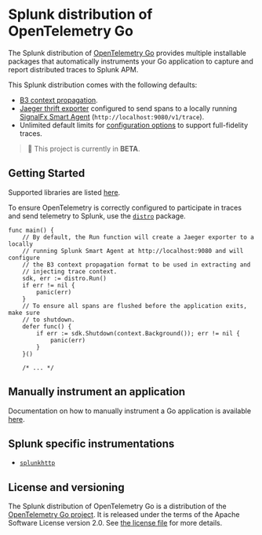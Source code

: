 # Splunk distribution of OpenTelemetry Go

The Splunk distribution of [OpenTelemetry
Go](https://github.com/open-telemetry/opentelemetry-go) provides
multiple installable packages that automatically instruments your Go
application to capture and report distributed traces to Splunk APM.

This Splunk distribution comes with the following defaults:

- [B3 context propagation](https://github.com/openzipkin/b3-propagation).
- [Jaeger thrift
  exporter](https://opentelemetry-python.readthedocs.io/en/stable/exporter/jaeger/jaeger.html)
  configured to send spans to a locally running [SignalFx Smart
  Agent](https://docs.signalfx.com/en/latest/apm/apm-getting-started/apm-smart-agent.html)
  (`http://localhost:9080/v1/trace`).
- Unlimited default limits for [configuration options](#trace-configuration) to
  support full-fidelity traces.

> :construction: This project is currently in **BETA**.

## Getting Started

Supported libraries are listed
[here](https://github.com/open-telemetry/opentelemetry-go-contrib/tree/master/instrumentation).

To ensure OpenTelemetry is correctly configured to participate in traces and send telemetry to Splunk, use the [`distro`](./distro) package.

```golang
func main() {
	// By default, the Run function will create a Jaeger exporter to a locally
	// running Splunk Smart Agent at http://localhost:9080 and will configure
	// the B3 context propagation format to be used in extracting and
	// injecting trace context.
	sdk, err := distro.Run()
	if err != nil {
		panic(err)
	}
	// To ensure all spans are flushed before the application exits, make sure
	// to shutdown.
	defer func() {
		if err := sdk.Shutdown(context.Background()); err != nil {
			panic(err)
		}
	}()

    /* ... */
```

## Manually instrument an application

Documentation on how to manually instrument a Go application is available
[here](https://opentelemetry.io/docs/go/getting-started/).

## Splunk specific instrumentations

- [`splunkhttp`](./instrumentation/net/http/splunkhttp)

## License and versioning

The Splunk distribution of OpenTelemetry Go is a
distribution of the [OpenTelemetry Go
project](https://github.com/open-telemetry/opentelemetry-go). It is
released under the terms of the Apache Software License version 2.0. See [the
license file](./LICENSE) for more details.
